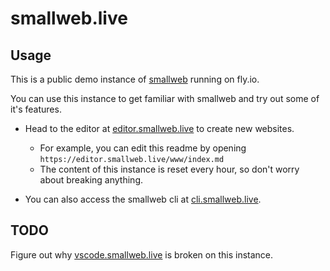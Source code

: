 # smallweb.live

## Usage

This is a public demo instance of [smallweb](https://smallweb.run) running on fly.io.

You can use this instance to get familiar with smallweb and try out some of it's features.

- Head to the editor at [editor.smallweb.live](https://editor.smallweb.live) to create new websites.
  - For example, you can edit this readme by opening `https://editor.smallweb.live/www/index.md`
  - The content of this instance is reset every hour, so don't worry about breaking anything.

- You can also access the smallweb cli at [cli.smallweb.live](https://cli.smallweb.live).

## TODO

Figure out why [vscode.smallweb.live](https://vscode.smallweb.live) is broken on this instance.
